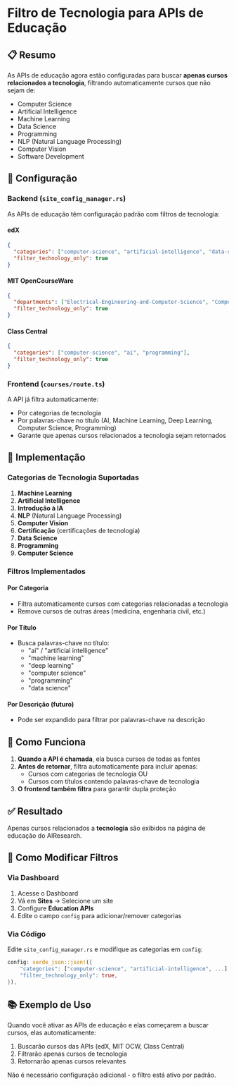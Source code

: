 # Filtro de Tecnologia para APIs de Educação

## 📋 Resumo

As APIs de educação agora estão configuradas para buscar **apenas cursos relacionados a tecnologia**, filtrando automaticamente cursos que não sejam de:

- Computer Science
- Artificial Intelligence
- Machine Learning
- Data Science
- Programming
- NLP (Natural Language Processing)
- Computer Vision
- Software Development

## 🔧 Configuração

### Backend (`site_config_manager.rs`)

As APIs de educação têm configuração padrão com filtros de tecnologia:

#### edX
```json
{
  "categories": ["computer-science", "artificial-intelligence", "data-science", "programming"],
  "filter_technology_only": true
}
```

#### MIT OpenCourseWare
```json
{
  "departments": ["Electrical-Engineering-and-Computer-Science", "Computer-Science"],
  "filter_technology_only": true
}
```

#### Class Central
```json
{
  "categories": ["computer-science", "ai", "programming"],
  "filter_technology_only": true
}
```

### Frontend (`courses/route.ts`)

A API já filtra automaticamente:
- Por categorias de tecnologia
- Por palavras-chave no título (AI, Machine Learning, Deep Learning, Computer Science, Programming)
- Garante que apenas cursos relacionados a tecnologia sejam retornados

## 📝 Implementação

### Categorias de Tecnologia Suportadas

1. **Machine Learning**
2. **Artificial Intelligence**
3. **Introdução à IA**
4. **NLP** (Natural Language Processing)
5. **Computer Vision**
6. **Certificação** (certificações de tecnologia)
7. **Data Science**
8. **Programming**
9. **Computer Science**

### Filtros Implementados

#### Por Categoria
- Filtra automaticamente cursos com categorias relacionadas a tecnologia
- Remove cursos de outras áreas (medicina, engenharia civil, etc.)

#### Por Título
- Busca palavras-chave no título:
  - "ai" / "artificial intelligence"
  - "machine learning"
  - "deep learning"
  - "computer science"
  - "programming"
  - "data science"

#### Por Descrição (futuro)
- Pode ser expandido para filtrar por palavras-chave na descrição

## 🎯 Como Funciona

1. **Quando a API é chamada**, ela busca cursos de todas as fontes
2. **Antes de retornar**, filtra automaticamente para incluir apenas:
   - Cursos com categorias de tecnologia OU
   - Cursos com títulos contendo palavras-chave de tecnologia
3. **O frontend também filtra** para garantir dupla proteção

## ✅ Resultado

Apenas cursos relacionados a **tecnologia** são exibidos na página de educação do AIResearch.

## 🔄 Como Modificar Filtros

### Via Dashboard

1. Acesse o Dashboard
2. Vá em **Sites** → Selecione um site
3. Configure **Education APIs**
4. Edite o campo `config` para adicionar/remover categorias

### Via Código

Edite `site_config_manager.rs` e modifique as categorias em `config`:

```rust
config: serde_json::json!({
    "categories": ["computer-science", "artificial-intelligence", ...],
    "filter_technology_only": true,
}),
```

## 📚 Exemplo de Uso

Quando você ativar as APIs de educação e elas começarem a buscar cursos, elas automaticamente:

1. Buscarão cursos das APIs (edX, MIT OCW, Class Central)
2. Filtrarão apenas cursos de tecnologia
3. Retornarão apenas cursos relevantes

Não é necessário configuração adicional - o filtro está ativo por padrão.























































